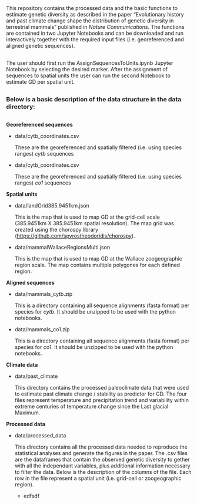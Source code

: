 ##

This repository contains the processed data and the basic functions to estimate genetic diversity as described in the paper “Evolutionary history and past climate change shape the distribution of genetic diversity in terrestrial mammals” published in *Nature Communications*. The functions are contained in two Jupyter Notebooks and can be downloaded and run interactively together with the required input files (i.e. georeferenced and aligned genetic sequences).

##

The user should first run the AssignSequencesToUnits.ipynb Jupyter Notebook by selecting the desired marker. After the assignment of sequences to spatial units the user can run the second Notebook to estimate GD per spatial unit.

##

### Below is a basic description of the data structure in the data directory:

##

**Georeferenced sequences**

* data/cytb_coordinates.csv

  These are the georeferenced and spatially filtered (i.e. using species ranges) *cytb* sequences

* data/cytb_coordinates.csv

  These are the georeferenced and spatially filtered (i.e. using species ranges) *co1* sequences

**Spatial units**

* data/landGrid385.9451km.json

  This is the map that is used to map GD at the grid-cell scale (385.9451km X 385.9451km spatial resolution). The map grid was created using the chorospy library (https://github.com/spyrostheodoridis/chorospy).

* data/mammalWallaceRegionsMulti.json

  This is the map that is used to map GD at the Wallace zoogeographic region scale. The map contains multiple polygones for each defined region.

**Aligned sequences**

* data/mammals_cytb.zip

  This is a directory containing all sequence alignments (fasta format) per species for *cytb*. It should be unzipped to be used with the python notebooks.

* data/mammals_co1.zip

  This is a directory containing all sequence alignments (fasta format) per species for *co1*. It should be unzipped to be used with the python notebooks.

**Climate data**

* data/past_climate
  
  This directory contains the processed paleoclimate data that were used to estimate past climate change / stability as predictor for GD. The four files represent temperature and precipitation trend and variability within extreme centuries of temperature change since the Last glacial Maximum. 
  
 
**Processed data**
  
* data/processed_data

  This directory contains all the processed data needed to reproduce the statistical analyses and generate the figures in the paper. The .csv files are the dataframes that contain the observed genetic diversity to gether with all the independant variables, plus additional information necessary to filter the data. Below is the description of the columns of the file. Each row in the file represent a spatial unit (i.e. grid-cell or zoogeographic region).
  
  - edfsdf
